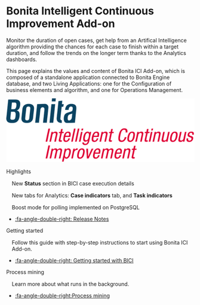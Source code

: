# Bonita Intelligent Continuous Improvement Add-on
Monitor the duration of open cases, get help from an Artifical Intelligence algorithm providing the chances for each case to finish within a target duration, and follow the trends on the longer term thanks to the Analytics dashboards.

This page explains the values and content of Bonita ICI Add-on, which is composed of a standalone application connected to Bonita Engine database, and two Living Applications: one for the Configuration of business elements and algorithm, and one for Operations Management.

![Bonita ICI Add-on logo](images/ici.png)

<div class="col-md-4">
<div class="panel panel-default">
<div class="panel-heading">Highlights</div>
<div class="panel-body">
<div style="padding: 15px; padding-bottom: 0px;">New <b>Status</b> section in BICI case execution details</div>
<div style="padding: 15px; padding-bottom: 0px;">New tabs for Analytics: <b>Case indicators</b> tab, and <b>Task indicators</b></div>
<div style="padding: 15px; padding-bottom: 0px;">Boost mode for polling implemented on PostgreSQL</div>

* [:fa-angle-double-right: Release Notes](release_notes.md)  
<!--{ul:.menu .nav}-->
</div>
</div>
</div>
</div>

<div class="col-md-4">
<div class="panel panel-default">
<div class="panel-heading">Getting started</div>
<div class="panel-body">
<div style="padding: 15px; padding-bottom: 0px;">Follow this guide with step-by-step instructions to start using Bonita ICI Add-on.</div>
<div class="menu-block-wrapper">

* [:fa-angle-double-right: Getting started with BICI](getting_started.md)
<!--{ul:.menu .nav}-->
</div>
</div>
</div>
</div>

<div class="col-md-4">
<div class="panel panel-default">
<div class="panel-heading">Process mining</div>
<div class="panel-body">
<div style="padding: 15px; padding-bottom: 0px;">Learn more about what runs in the background.</div>
<div class="menu-block-wrapper">

* [:fa-angle-double-right:Process mining](process_mining.md)
<!--{ul:.menu .nav}-->
</div>
</div>
</div>
</div>

